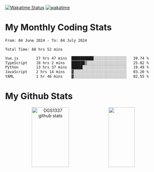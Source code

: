 [![Wakatime Status](https://github.com/noopurphalak/noopurphalak/workflows/wakatime-status-update/badge.svg)](https://github.com/noopurphalak/noopurphalak/actions/workflows/main.yml)
[![wakatime](https://wakatime.com/badge/user/80ace140-ef40-4fdd-b8ed-f3be3d2e1aea.svg)](https://wakatime.com/@80ace140-ef40-4fdd-b8ed-f3be3d2e1aea)

# My Monthly Coding Stats

<!--START_SECTION:waka-->

```txt
From: 04 June 2024 - To: 04 July 2024

Total Time: 68 hrs 52 mins

Vue.js        27 hrs 47 mins  ██████████░░░░░░░░░░░░░░░   39.74 %
TypeScript    18 hrs 2 mins   ██████▒░░░░░░░░░░░░░░░░░░   25.82 %
Python        13 hrs 37 mins  █████░░░░░░░░░░░░░░░░░░░░   19.49 %
JavaScript    2 hrs 14 mins   ▓░░░░░░░░░░░░░░░░░░░░░░░░   03.20 %
YAML          1 hr 46 mins    ▓░░░░░░░░░░░░░░░░░░░░░░░░   02.55 %
```

<!--END_SECTION:waka-->

# My Github Stats
<div style="text-align: center;">
  <img width="49%" height="195px" src="https://github-readme-stats-sigma-five.vercel.app/api?username=noopurphalak&show_icons=true&count_private=true&hide_border=true&title_color=ecf2f8&icon_color=0d1117&text_color=FFFFFF&bg_color=0d1117" alt="DGS1337 github stats" />
  <img width="41%" height="195px" src="https://github-readme-stats-sigma-five.vercel.app/api/top-langs/?username=noopurphalak&layout=compact&hide_border=true&title_color=ecf2f8&text_color=FFFFFF&bg_color=0d1117" />
</div>
